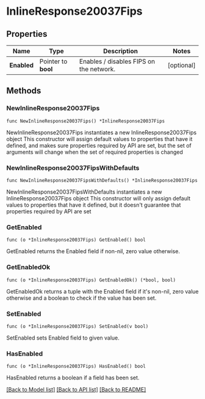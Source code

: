 # InlineResponse20037Fips

## Properties

Name | Type | Description | Notes
------------ | ------------- | ------------- | -------------
**Enabled** | Pointer to **bool** | Enables / disables FIPS on the network. | [optional] 

## Methods

### NewInlineResponse20037Fips

`func NewInlineResponse20037Fips() *InlineResponse20037Fips`

NewInlineResponse20037Fips instantiates a new InlineResponse20037Fips object
This constructor will assign default values to properties that have it defined,
and makes sure properties required by API are set, but the set of arguments
will change when the set of required properties is changed

### NewInlineResponse20037FipsWithDefaults

`func NewInlineResponse20037FipsWithDefaults() *InlineResponse20037Fips`

NewInlineResponse20037FipsWithDefaults instantiates a new InlineResponse20037Fips object
This constructor will only assign default values to properties that have it defined,
but it doesn't guarantee that properties required by API are set

### GetEnabled

`func (o *InlineResponse20037Fips) GetEnabled() bool`

GetEnabled returns the Enabled field if non-nil, zero value otherwise.

### GetEnabledOk

`func (o *InlineResponse20037Fips) GetEnabledOk() (*bool, bool)`

GetEnabledOk returns a tuple with the Enabled field if it's non-nil, zero value otherwise
and a boolean to check if the value has been set.

### SetEnabled

`func (o *InlineResponse20037Fips) SetEnabled(v bool)`

SetEnabled sets Enabled field to given value.

### HasEnabled

`func (o *InlineResponse20037Fips) HasEnabled() bool`

HasEnabled returns a boolean if a field has been set.


[[Back to Model list]](../README.md#documentation-for-models) [[Back to API list]](../README.md#documentation-for-api-endpoints) [[Back to README]](../README.md)


